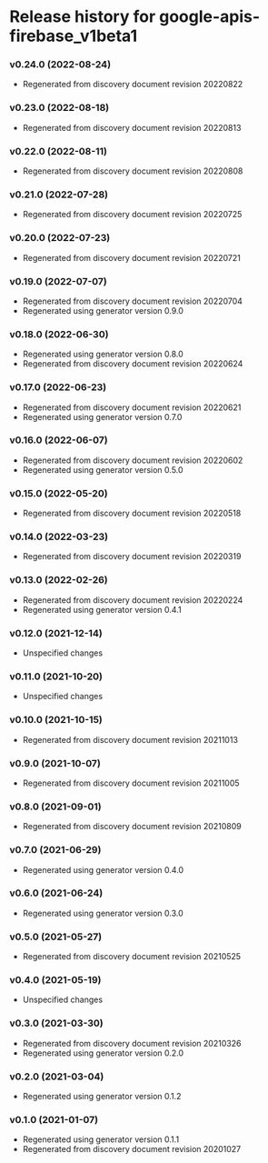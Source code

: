 # Release history for google-apis-firebase_v1beta1

### v0.24.0 (2022-08-24)

* Regenerated from discovery document revision 20220822

### v0.23.0 (2022-08-18)

* Regenerated from discovery document revision 20220813

### v0.22.0 (2022-08-11)

* Regenerated from discovery document revision 20220808

### v0.21.0 (2022-07-28)

* Regenerated from discovery document revision 20220725

### v0.20.0 (2022-07-23)

* Regenerated from discovery document revision 20220721

### v0.19.0 (2022-07-07)

* Regenerated from discovery document revision 20220704
* Regenerated using generator version 0.9.0

### v0.18.0 (2022-06-30)

* Regenerated using generator version 0.8.0
* Regenerated from discovery document revision 20220624

### v0.17.0 (2022-06-23)

* Regenerated from discovery document revision 20220621
* Regenerated using generator version 0.7.0

### v0.16.0 (2022-06-07)

* Regenerated from discovery document revision 20220602
* Regenerated using generator version 0.5.0

### v0.15.0 (2022-05-20)

* Regenerated from discovery document revision 20220518

### v0.14.0 (2022-03-23)

* Regenerated from discovery document revision 20220319

### v0.13.0 (2022-02-26)

* Regenerated from discovery document revision 20220224
* Regenerated using generator version 0.4.1

### v0.12.0 (2021-12-14)

* Unspecified changes

### v0.11.0 (2021-10-20)

* Unspecified changes

### v0.10.0 (2021-10-15)

* Regenerated from discovery document revision 20211013

### v0.9.0 (2021-10-07)

* Regenerated from discovery document revision 20211005

### v0.8.0 (2021-09-01)

* Regenerated from discovery document revision 20210809

### v0.7.0 (2021-06-29)

* Regenerated using generator version 0.4.0

### v0.6.0 (2021-06-24)

* Regenerated using generator version 0.3.0

### v0.5.0 (2021-05-27)

* Regenerated from discovery document revision 20210525

### v0.4.0 (2021-05-19)

* Unspecified changes

### v0.3.0 (2021-03-30)

* Regenerated from discovery document revision 20210326
* Regenerated using generator version 0.2.0

### v0.2.0 (2021-03-04)

* Regenerated using generator version 0.1.2

### v0.1.0 (2021-01-07)

* Regenerated using generator version 0.1.1
* Regenerated from discovery document revision 20201027

